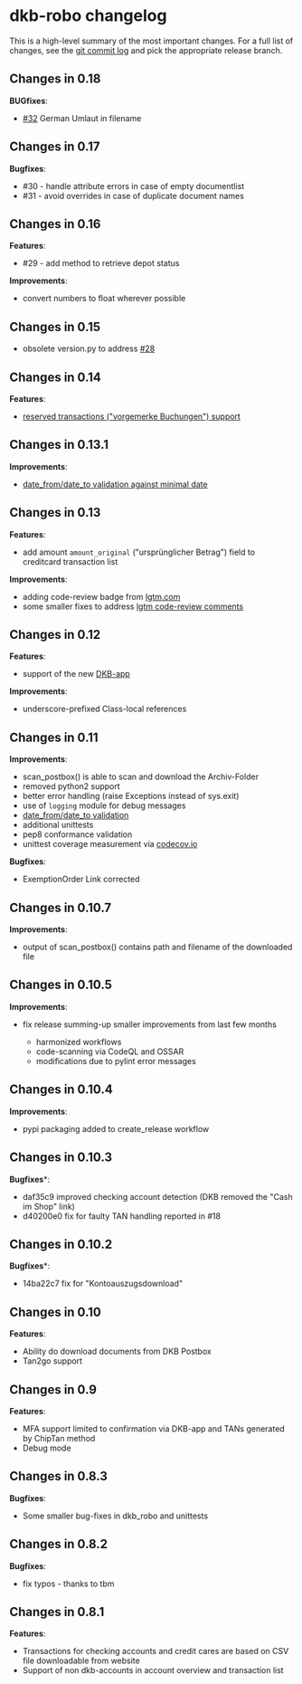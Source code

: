 <!-- markdownlint-disable  MD013 -->
# dkb-robo changelog

This is a high-level summary of the most important changes. For a full list of changes, see the [git commit log](https://github.com/grindsa/dkb-robo/commits) and pick the appropriate release branch.

## Changes in 0.18

**BUGfixes**:

- [#32](https://github.com/grindsa/dkb-robo/issues/32) German Umlaut in filename

## Changes in 0.17

**Bugfixes**:

- #30 - handle attribute errors in case of empty documentlist
- #31 - avoid overrides in case of duplicate document names

## Changes in 0.16

**Features**:

- #29 - add method to retrieve depot status

**Improvements**:

- convert numbers to float wherever possible

## Changes in 0.15

- obsolete version.py to address [#28](https://github.com/grindsa/dkb-robo/pull/28)

## Changes in 0.14

**Features**:

- [reserved transactions ("vorgemerke Buchungen") support](https://github.com/grindsa/dkb-robo/pull/26/files)

## Changes in 0.13.1

**Improvements**:

- [date_from/date_to validation against minimal date](https://github.com/grindsa/dkb-robo/issues/25)

## Changes in 0.13

**Features**:

- add amount `amount_original` ("ursprünglicher Betrag") field to creditcard transaction list

**Improvements**:

- adding code-review badge from [lgtm.com](https://lgtm.com/projects/g/grindsa/dkb-robo/?mode=list)
- some smaller fixes to address [lgtm code-review comments](https://lgtm.com/projects/g/grindsa/dkb-robo/alerts/?mode=list)

## Changes in 0.12

**Features**:

- support of the new [DKB-app](https://play.google.com/store/apps/details?id=de.dkb.portalapp&hl=de&gl=US)

**Improvements**:

- underscore-prefixed Class-local references

## Changes in 0.11

**Improvements**:

- scan_postbox() is able to scan and download the Archiv-Folder
- removed python2 support
- better error handling (raise Exceptions instead of sys.exit)
- use of `logging` module for debug messages
- [date_from/date_to validation](https://github.com/grindsa/dkb-robo/issues/22)
- additional unittests
- pep8 conformance validation
- unittest coverage measurement via [codecov.io](https://app.codecov.io/gh/grindsa/dkb-robo)

**Bugfixes**:

- ExemptionOrder Link corrected

## Changes in 0.10.7

**Improvements**:

- output of scan_postbox() contains path and filename of the downloaded file

## Changes in 0.10.5

**Improvements**:

- fix release summing-up smaller improvements from last few months

  - harmonized workflows
  - code-scanning via CodeQL and OSSAR
  - modifications due to pylint error messages

## Changes in 0.10.4

**Improvements**:

- pypi packaging added to create_release workflow

## Changes in 0.10.3

**Bugfixes***:

- daf35c9 improved checking account detection (DKB removed the "Cash im Shop" link)
- d40200e0 fix for faulty TAN handling reported in #18

## Changes in 0.10.2

**Bugfixes***:

- 14ba22c7 fix for "Kontoauszugsdownload"

## Changes in 0.10

**Features**:

- Ability do download documents from DKB Postbox
- Tan2go support

## Changes in 0.9

**Features**:

- MFA support limited to confirmation via DKB-app and TANs generated by ChipTan method
- Debug mode

## Changes in 0.8.3

**Bugfixes**:

- Some smaller bug-fixes in dkb_robo and unittests

## Changes in 0.8.2

**Bugfixes**:

- fix typos - thanks to tbm

## Changes in 0.8.1

**Features**:

- Transactions for checking accounts and credit cares are based on CSV file downloadable from website
- Support of non dkb-accounts in account overview and transaction list
